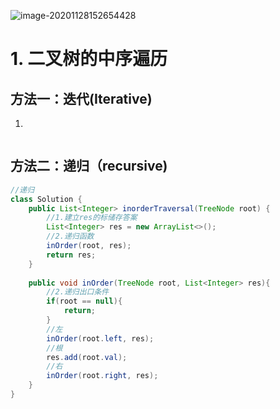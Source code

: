![image-20201128152654428](C:\Users\HeZhu\AppData\Roaming\Typora\typora-user-images\image-20201128152654428.png)

# 1. 二叉树的中序遍历

## 方法一：迭代(Iterative)

1. 

```java

```



## 方法二：递归（recursive)

```java
//递归
class Solution {
    public List<Integer> inorderTraversal(TreeNode root) {
        //1.建立res的标储存答案
        List<Integer> res = new ArrayList<>();
        //2.递归函数
        inOrder(root, res);
        return res;
    }
    
    public void inOrder(TreeNode root, List<Integer> res){
        //2.递归出口条件
        if(root == null){
            return;
        }
        //左
        inOrder(root.left, res);
        //根
        res.add(root.val);
        //右
        inOrder(root.right, res);
    }
}
```

